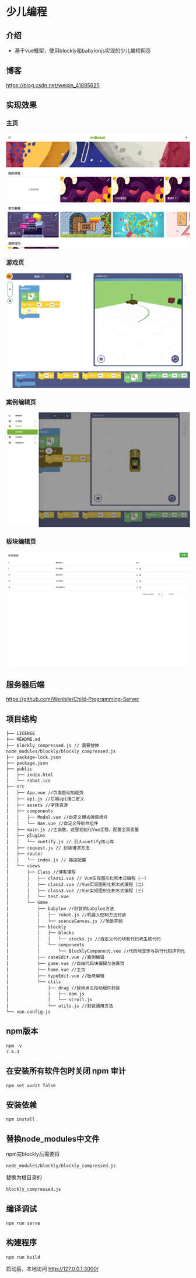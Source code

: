 # 少儿编程
## 介绍
+ 基于vue框架，使用blockly和babylonjs实现的少儿编程网页
## 博客
https://blog.csdn.net/weixin_41895625
## 实现效果
### 主页
![img.png](src/assets/readme/img.png)
### 游戏页
![img_2.png](src/assets/readme/img_2.png)
### 案例编辑页
![img_3.png](src/assets/readme/img_3.png)
### 板块编辑页
![img_4.png](src/assets/readme/img_4.png)

## 服务器后端
https://github.com/Wenbile/Child-Programming-Server
## 项目结构
```
├── LICENSE
├── README.md
├── blockly_compressed.js // 需要替换node_modules/blockly/blockly_compressed.js
├── package-lock.json
├── package.json
├── public
│   ├── index.html
│   └── robot.ico
├── src
│   ├── App.vue //页面启动加载页
│   ├── api.js //后端api接口定义
│   ├── assets //字体资源
│   ├── components
│   │   ├── Modal.vue //自定义模态弹窗组件
│   │   └── Nav.vue //自定义导航栏组件
│   ├── main.js //主函数，这里初始化Vue工程，配置全局变量
│   ├── plugins 
│   │   └── vuetify.js // 引入vuetify核心库
│   ├── request.js // 封装请求方法
│   ├── router
│   │   └── index.js // 路由配置
│   └── views
│       ├── Class //博客课程
│       │   ├── class1.vue // Vue实现图形化积木式编程（一）
│       │   ├── class2.vue //Vue实现图形化积木式编程（二）
│       │   ├── class3.vue //Vue实现图形化积木式编程（三）
│       │   └── test.vue
│       └── Game
│           ├── babylon //封装的babylon方法
│           │   ├── robot.js //机器人控制方法封装
│           │   └── scenceCanvas.js //场景实例
│           ├── blockly
│           │   ├── blocks
│           │   │   └── stocks.js //自定义代码块和代码块生成代码
│           │   └── components
│           │       └── BlocklyComponent.vue //代码块显示与执行代码序列化
│           ├── caseEdit.vue //案例编辑
│           ├── game.vue //自由代码块编辑与仿真页
│           ├── home.vue //主页
│           ├── typeEdit.vue //板块编辑
│           └── utils
│               ├── drag //鼠标点击拖动组件封装
│               │   ├── dom.js
│               │   └── scroll.js
│               └── utils.js //封装通用方法
└── vue.config.js
```

## npm版本
```
npm -v
7.6.3
```

## 在安装所有软件包时关闭 npm 审计
```
npm set audit false
```

## 安装依赖
```
npm install
```

## 替换node_modules中文件
npm完blockly后需要将
```angular2html
node_modules/blockly/blockly_compressed.js
```
替换为根目录的
```
blockly_compressed.js
```

## 编译调试
```
npm run serve
```

## 构建程序
```
npm run build
```

启动后，本地访问 http://127.0.0.1:3000/